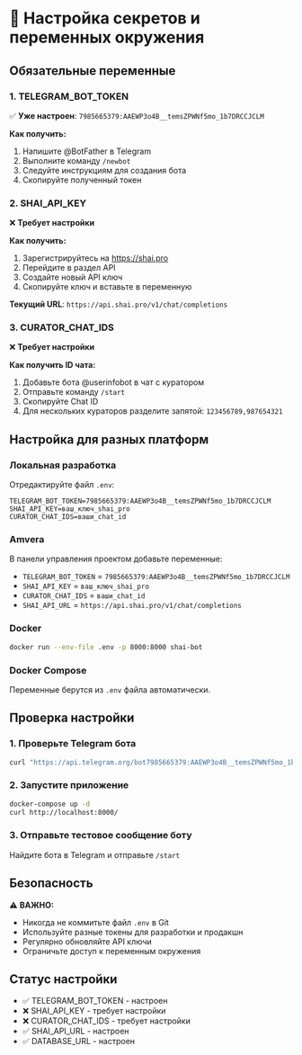 # 🔐 Настройка секретов и переменных окружения

## Обязательные переменные

### 1. TELEGRAM_BOT_TOKEN
✅ **Уже настроен**: `7985665379:AAEWP3o4B__temsZPWNf5mo_1b7DRCCJCLM`

**Как получить:**
1. Напишите @BotFather в Telegram
2. Выполните команду `/newbot`
3. Следуйте инструкциям для создания бота
4. Скопируйте полученный токен

### 2. SHAI_API_KEY
❌ **Требует настройки**

**Как получить:**
1. Зарегистрируйтесь на https://shai.pro
2. Перейдите в раздел API
3. Создайте новый API ключ
4. Скопируйте ключ и вставьте в переменную

**Текущий URL**: `https://api.shai.pro/v1/chat/completions`

### 3. CURATOR_CHAT_IDS
❌ **Требует настройки**

**Как получить ID чата:**
1. Добавьте бота @userinfobot в чат с куратором
2. Отправьте команду `/start`
3. Скопируйте Chat ID
4. Для нескольких кураторов разделите запятой: `123456789,987654321`

## Настройка для разных платформ

### Локальная разработка
Отредактируйте файл `.env`:
```env
TELEGRAM_BOT_TOKEN=7985665379:AAEWP3o4B__temsZPWNf5mo_1b7DRCCJCLM
SHAI_API_KEY=ваш_ключ_shai_pro
CURATOR_CHAT_IDS=ваши_chat_id
```

### Amvera
В панели управления проектом добавьте переменные:
- `TELEGRAM_BOT_TOKEN` = `7985665379:AAEWP3o4B__temsZPWNf5mo_1b7DRCCJCLM`
- `SHAI_API_KEY` = `ваш_ключ_shai_pro`
- `CURATOR_CHAT_IDS` = `ваши_chat_id`
- `SHAI_API_URL` = `https://api.shai.pro/v1/chat/completions`

### Docker
```bash
docker run --env-file .env -p 8000:8000 shai-bot
```

### Docker Compose
Переменные берутся из `.env` файла автоматически.

## Проверка настройки

### 1. Проверьте Telegram бота
```bash
curl "https://api.telegram.org/bot7985665379:AAEWP3o4B__temsZPWNf5mo_1b7DRCCJCLM/getMe"
```

### 2. Запустите приложение
```bash
docker-compose up -d
curl http://localhost:8000/
```

### 3. Отправьте тестовое сообщение боту
Найдите бота в Telegram и отправьте `/start`

## Безопасность

⚠️ **ВАЖНО:**
- Никогда не коммитьте файл `.env` в Git
- Используйте разные токены для разработки и продакшн
- Регулярно обновляйте API ключи
- Ограничьте доступ к переменным окружения

## Статус настройки

- ✅ TELEGRAM_BOT_TOKEN - настроен
- ❌ SHAI_API_KEY - требует настройки
- ❌ CURATOR_CHAT_IDS - требует настройки
- ✅ SHAI_API_URL - настроен
- ✅ DATABASE_URL - настроен
